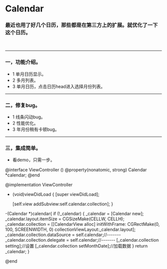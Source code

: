 # Calendar

### 最近也用了好几个日历，那些都是在第三方上的扩展。就优化了一下这个日历。

<br>

----
 
### 一，功能介绍。

* 1 单月日历显示。
* 2 多月列表。
* 3 单月日历，点击日历head进入选择月份列表。

-----

### 二，修复bug。
* 1 线条闪动bug。
* 2 性能优化。
* 3 年月份稍有卡顿bug。

-----

### 三，集成简单。
* 看demo，只需一步。

@interface ViewController ()
@property(nonatomic, strong) Calendar *calendar;
@end

@implementation ViewController

- (void)viewDidLoad {
    [super viewDidLoad];
    
    [self.view addSubview:self.calendar.collection];
}



-(Calendar *)calendar{
    if (!_calendar) {
        _calendar = [Calendar new];
        _calendar.layout.itemSize = CGSizeMake(CELLW, CELLH);
        _calendar.collection = [[CalendarView alloc] initWithFrame: CGRectMake(0, 100, SCREENWIDTH, 0) collectionViewLayout:_calendar.layout];
        _calendar.collection.dataSource = self.calendar;//-------
        _calendar.collection.delegate = self.calendar;//-------
        [_calendar.collection setting];//设置
        [_calendar.collection setMonthDate];//加载数据
    }
    return _calendar;
}

@end
